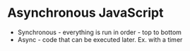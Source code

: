 # Asynchronous JavaScript

* Synchronous - everything is run in order - top to bottom
* Async - code that can be executed later. Ex. with a timer